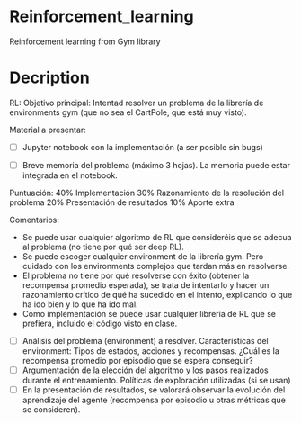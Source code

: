 # Reinforcement_learning

Reinforcement learning from Gym library

# Decription
RL:
Objetivo principal:
Intentad resolver un problema de la librería de environments gym (que no sea el CartPole, que está muy visto).

Material a presentar:

- [ ] Jupyter notebook con la implementación (a ser posible sin bugs)
- [ ] Breve memoria del problema (máximo 3 hojas). La memoria puede estar integrada en el notebook.


Puntuación:
40% Implementación
30% Razonamiento de la resolución del problema
20% Presentación de resultados
10% Aporte extra

Comentarios:
- Se puede usar cualquier algoritmo de RL que consideréis que se adecua al problema (no tiene por qué ser deep RL).
- Se puede escoger cualquier environment de la librería gym. Pero cuidado con los environments complejos que tardan más en resolverse.
- El problema no tiene por qué resolverse con éxito (obtener la recompensa promedio esperada), se trata de intentarlo y hacer un razonamiento crítico de qué ha sucedido en el intento, explicando lo que ha ido bien y lo que ha ido mal.
- Como implementación se puede usar cualquier librería de RL que se prefiera, incluido el código visto en clase.


- [ ] Análisis del problema (environment) a resolver. Características del environment: Tipos de estados, acciones y recompensas. ¿Cuál es la recompensa promedio por episodio que se espera conseguir?
- [ ] Argumentación de la elección del algoritmo y los pasos realizados durante el entrenamiento. Políticas de exploración utilizadas (si se usan)
- [ ] En la presentación de resultados, se valorará observar la evolución del aprendizaje del agente (recompensa por episodio u otras métricas que se consideren).

